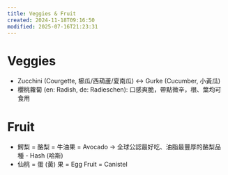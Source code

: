 ```yaml
---
title: Veggies & Fruit
created: 2024-11-18T09:16:50
modified: 2025-07-16T21:23:31
---
```


# Veggies

* Zucchini (Courgette, 櫛瓜/西葫蘆/夏南瓜) ↔ Gurke (Cucumber, 小黃瓜)
* 櫻桃蘿蔔 (en: Radish, de: Radieschen): 口感爽脆，帶點微辛，根、葉均可食用

# Fruit

* 鰐梨 = 酪梨 = 牛油果 = Avocado → 全球公認最好吃、油脂最豐厚的酪梨品種 - Hash (哈斯)
* 仙桃 = 蛋 (黃) 果 = Egg Fruit = Canistel
